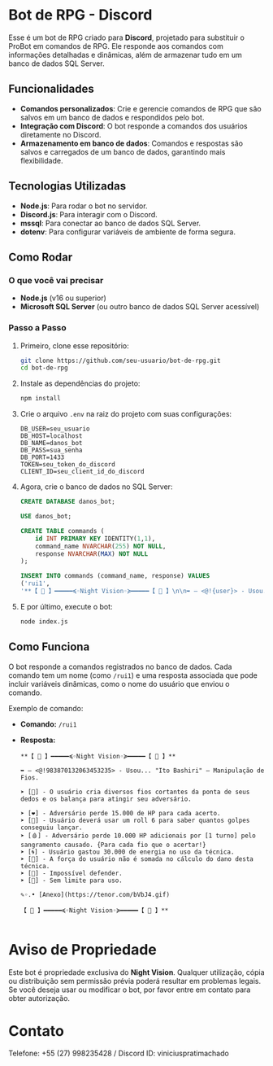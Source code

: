 # Bot de RPG - Discord

Esse é um bot de RPG criado para **Discord**, projetado para substituir o ProBot em comandos de RPG. Ele responde aos comandos com informações detalhadas e dinâmicas, além de armazenar tudo em um banco de dados SQL Server.

## Funcionalidades

- **Comandos personalizados**: Crie e gerencie comandos de RPG que são salvos em um banco de dados e respondidos pelo bot.
- **Integração com Discord**: O bot responde a comandos dos usuários diretamente no Discord.
- **Armazenamento em banco de dados**: Comandos e respostas são salvos e carregados de um banco de dados, garantindo mais flexibilidade.

## Tecnologias Utilizadas

- **Node.js**: Para rodar o bot no servidor.
- **Discord.js**: Para interagir com o Discord.
- **mssql**: Para conectar ao banco de dados SQL Server.
- **dotenv**: Para configurar variáveis de ambiente de forma segura.

## Como Rodar

### O que você vai precisar

- **Node.js** (v16 ou superior)
- **Microsoft SQL Server** (ou outro banco de dados SQL Server acessível)

### Passo a Passo

1. Primeiro, clone esse repositório:
    ```bash
    git clone https://github.com/seu-usuario/bot-de-rpg.git
    cd bot-de-rpg
    ```

2. Instale as dependências do projeto:
    ```bash
    npm install
    ```

3. Crie o arquivo `.env` na raiz do projeto com suas configurações:
    ```env
    DB_USER=seu_usuario
    DB_HOST=localhost
    DB_NAME=danos_bot
    DB_PASS=sua_senha
    DB_PORT=1433
    TOKEN=seu_token_do_discord
    CLIENT_ID=seu_client_id_do_discord
    ```

4. Agora, crie o banco de dados no SQL Server:
    ```sql
    CREATE DATABASE danos_bot;
    
    USE danos_bot;

    CREATE TABLE commands (
        id INT PRIMARY KEY IDENTITY(1,1),
        command_name NVARCHAR(255) NOT NULL,
        response NVARCHAR(MAX) NOT NULL
    );
    
    INSERT INTO commands (command_name, response) VALUES 
    ('rui1', 
    '**【 🌙 】━━━━━≼◦Night Vision◦≽━━━━━【 🌙 】\n\n➥ — <@!{user}> - Usou... "Ito Bashiri" — Manipulação de Fios.\n\n➤ [📖] - O usuário cria diversos fios cortantes da ponta de seus dedos e os balança para atingir seu adversário.\n➤ [❤️] - Adversário perde 15.000 de HP para cada acerto.\n➤ [🎲] - Usuário deverá usar um roll 6 para saber quantos golpes conseguiu lançar.\n➤ [🩸] - Adversário perde 10.000 HP adicionais por [1 turno] pelo sangramento causado. {Para cada fio que o acertar!}\n➤ [🌀] - Usuário gastou 30.000 de energia no uso da técnica.\n➤ [💪] - A força do usuário não é somada no cálculo do dano desta técnica.\n➤ [💢] - Impossível defender.\n➤ [📌] - Sem limite para uso.\n\n✎◦.• [Anexo](https://tenor.com/bVbJ4.gif)\n\n【 🌙 】━━━━━≼◦Night Vision◦≽━━━━━【 🌙 】');
    ```

5. E por último, execute o bot:
    ```bash
    node index.js
    ```

## Como Funciona

O bot responde a comandos registrados no banco de dados. Cada comando tem um nome (como `/rui1`) e uma resposta associada que pode incluir variáveis dinâmicas, como o nome do usuário que enviou o comando.

Exemplo de comando:

- **Comando:** `/rui1`
- **Resposta:**
  
  ```plaintext
  **【 🌙 】━━━━━≼◦Night Vision◦≽━━━━━【 🌙 】**

  ➥ — <@!983870132063453235> - Usou... "Ito Bashiri" — Manipulação de Fios.

  ➤ [📖] - O usuário cria diversos fios cortantes da ponta de seus dedos e os balança para atingir seu adversário.

  ➤ [❤️] - Adversário perde 15.000 de HP para cada acerto.
  ➤ [🎲] - Usuário deverá usar um roll 6 para saber quantos golpes conseguiu lançar.
  ➤ [🩸] - Adversário perde 10.000 HP adicionais por [1 turno] pelo sangramento causado. {Para cada fio que o acertar!}
  ➤ [🌀] - Usuário gastou 30.000 de energia no uso da técnica.
  ➤ [💪] - A força do usuário não é somada no cálculo do dano desta técnica.
  ➤ [💢] - Impossível defender.
  ➤ [📌] - Sem limite para uso.

  ✎◦.• [Anexo](https://tenor.com/bVbJ4.gif)

  【 🌙 】━━━━━≼◦Night Vision◦≽━━━━━【 🌙 】**


# Aviso de Propriedade
Este bot é propriedade exclusiva do **Night Vision**. Qualquer utilização, cópia ou distribuição sem permissão prévia poderá resultar em problemas legais. Se você deseja usar ou modificar o bot, por favor entre em contato para obter autorização.

# Contato
Telefone: +55 (27) 998235428 / 
Discord ID: viniciuspratimachado
